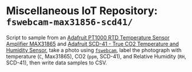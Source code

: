# Miscellaneous IoT Repository: `fswebcam-max31856-scd41/`

Script to sample from an [Adafruit PT1000 RTD Temperature Sensor Amplifier MAX31865](https://www.adafruit.com/product/3328) and [Adafruit SCD-41 - True CO2 Temperature and Humidity Sensor](https://www.adafruit.com/product/5190), take a photo using [`fswebcam`](https://github.com/fsphil/fswebcam), label the photograph with temperature (`C`, Max31865), CO2 (`ppm`, SCD-41), and Relative Humidity (`RH`, SCD-41), then write data samples to CSV.

<!-- include photos/schematic(s)/...? -->
